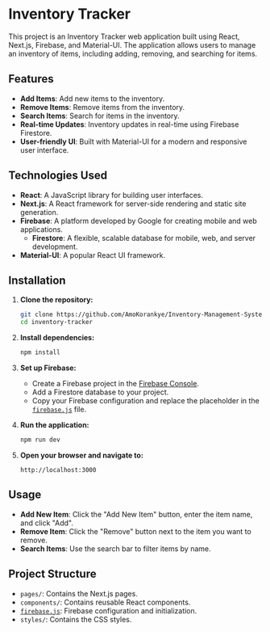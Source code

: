 # Inventory Tracker

This project is an Inventory Tracker web application built using React, Next.js, Firebase, and Material-UI. The application allows users to manage an inventory of items, including adding, removing, and searching for items.

## Features

- **Add Items**: Add new items to the inventory.
- **Remove Items**: Remove items from the inventory.
- **Search Items**: Search for items in the inventory.
- **Real-time Updates**: Inventory updates in real-time using Firebase Firestore.
- **User-friendly UI**: Built with Material-UI for a modern and responsive user interface.

## Technologies Used

- **React**: A JavaScript library for building user interfaces.
- **Next.js**: A React framework for server-side rendering and static site generation.
- **Firebase**: A platform developed by Google for creating mobile and web applications.
  - **Firestore**: A flexible, scalable database for mobile, web, and server development.
- **Material-UI**: A popular React UI framework.

## Installation

1. **Clone the repository:**
   ```bash
   git clone https://github.com/AmoKorankye/Inventory-Management-System.git
   cd inventory-tracker
   ```

2. **Install dependencies:**
   ```bash
   npm install
   ```

3. **Set up Firebase:**
   - Create a Firebase project in the [Firebase Console](https://console.firebase.google.com/).
   - Add a Firestore database to your project.
   - Copy your Firebase configuration and replace the placeholder in the [`firebase.js`](command:_github.copilot.openRelativePath?%5B%7B%22scheme%22%3A%22file%22%2C%22authority%22%3A%22%22%2C%22path%22%3A%22%2Fc%3A%2FUsers%2FHP%2FDesktop%2Fdev%2Fheadstarter%20AI%20projects%2Finventory-management-system%2Ffirebase.js%22%2C%22query%22%3A%22%22%2C%22fragment%22%3A%22%22%7D%5D "c:\Users\HP\Desktop\dev\headstarter AI projects\inventory-management-system\firebase.js") file.

4. **Run the application:**
   ```bash
   npm run dev
   ```

5. **Open your browser and navigate to:**
   ```
   http://localhost:3000
   ```

## Usage

- **Add New Item**: Click the "Add New Item" button, enter the item name, and click "Add".
- **Remove Item**: Click the "Remove" button next to the item you want to remove.
- **Search Items**: Use the search bar to filter items by name.

## Project Structure

- `pages/`: Contains the Next.js pages.
- `components/`: Contains reusable React components.
- [`firebase.js`](command:_github.copilot.openRelativePath?%5B%7B%22scheme%22%3A%22file%22%2C%22authority%22%3A%22%22%2C%22path%22%3A%22%2Fc%3A%2FUsers%2FHP%2FDesktop%2Fdev%2Fheadstarter%20AI%20projects%2Finventory-management-system%2Ffirebase.js%22%2C%22query%22%3A%22%22%2C%22fragment%22%3A%22%22%7D%5D "c:\Users\HP\Desktop\dev\headstarter AI projects\inventory-management-system\firebase.js"): Firebase configuration and initialization.
- `styles/`: Contains the CSS styles.
